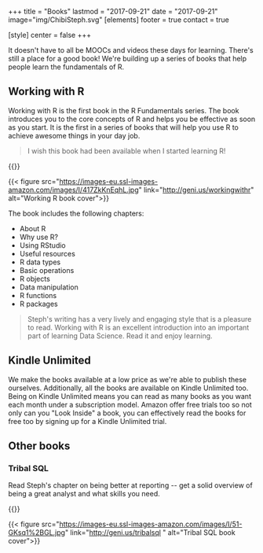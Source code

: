 +++
title = "Books"
lastmod = "2017-09-21"
date = "2017-09-21"
image="img/ChibiSteph.svg"
[elements]
  footer = true
  contact = true

[style]
  center = false
+++

It doesn't have to all be MOOCs and videos these days for learning. There's still a place for a good book! We're building up a series of books that help people learn the fundamentals of R.

## Working with R
Working with R is the first book in the R Fundamentals series. The book introduces you to the core concepts of R and helps you be effective as soon as you start. It is the first in a series of books that will help you use R to achieve awesome things in your day job.

> I wish this book had been available when I started learning R!

{{<btn href="//geni.us/workingwithr" msg="Get Working with R">}}

   <div class="row">


   <div class="col-lg-6"> 



{{< figure src="https://images-eu.ssl-images-amazon.com/images/I/417ZkKnEqhL.jpg" link="http://geni.us/workingwithr" alt="Working R book cover">}}



</div>
    <div class="col-lg-6"> 



The book includes the following chapters:

- About R
- Why use R?
- Using RStudio
- Useful resources
- R data types
- Basic operations
- R objects
- Data manipulation
- R functions
- R packages


</div>
</div>

> Steph's writing has a very lively and engaging style that is a pleasure to read. Working with R is an excellent introduction into an important part of learning Data Science. Read it and enjoy learning.

## Kindle Unlimited
We make the books available at a low price as we're able to publish these ourselves. Additionally, all the books are available on Kindle Unlimited too. Being on Kindle Unlimited means you can read as many books as you want each month under a subscription model. Amazon offer free trials too so not only can you "Look Inside" a book, you can effectively read the books for free too by signing up for a Kindle Unlimited trial.

## Other books

### Tribal SQL
Read Steph's chapter on being better at reporting -- get a solid overview of being a great analyst and what skills you need.

{{<btn href="http://geni.us/tribalsql" msg="Get Tribal SQL">}}

{{< figure src="https://images-eu.ssl-images-amazon.com/images/I/51-GKsq1%2BGL.jpg" link="http://geni.us/tribalsql
" alt="Tribal SQL book cover">}}

